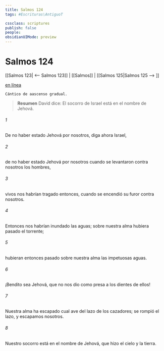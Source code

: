 ```yaml
---
title: Salmos 124
tags: #Escrituras\AntiguoT

cssclass: scriptures
publish: false
people:
obsidianUIMode: preview
---
```


# Salmos 124
[[Salmos 123| <-- Salmos 123]] | [[Salmos]] | [[Salmos 125|Salmos 125 --> ]]

[en línea](https://churchofjesuschrist.org/study/scriptures/ot/ps/124?lang=spa)

```
Cántico de aascenso gradual.
```

> __Resumen__
David dice: El socorro de Israel está en el nombre de Jehová.

###### 1 
De no haber estado Jehová por nosotros,
diga ahora Israel,

###### 2 
de no haber estado Jehová por nosotros
cuando se levantaron contra nosotros los hombres,

###### 3 
vivos nos habrían tragado entonces,
cuando se encendió su furor contra nosotros.

###### 4 
Entonces nos habrían inundado las aguas;
sobre nuestra alma hubiera pasado el torrente;

###### 5 
hubieran entonces pasado sobre nuestra alma
las impetuosas aguas.

###### 6 
¡Bendito sea Jehová,
que no nos dio como presa a los dientes de ellos!

###### 7 
Nuestra alma ha escapado cual ave del lazo de los cazadores;
se rompió el lazo, y escapamos nosotros.

###### 8 
Nuestro socorro está en el nombre de Jehová,
que hizo el cielo y la tierra.

